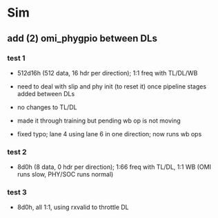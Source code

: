 # Sim

## add (2) omi_phygpio between DLs

### test 1

* 512d16h (512 data, 16 hdr per direction); 1:1 freq with TL/DL/WB

* need to deal with slip and phy init (to reset it) once pipeline stages added between DLs

* no changes to TL/DL

* made it through training but pending wb op is not moving

* fixed typo; lane 4 using lane 6 in one direction; now runs wb ops

### test 2

* 8d0h (8 data, 0 hdr per direction); 1:66 freq with TL/DL, 1:1 WB (OMI runs slow, PHY/SOC runs normal)

### test 3

* 8d0h, all 1:1, using rxvalid to throttle DL



